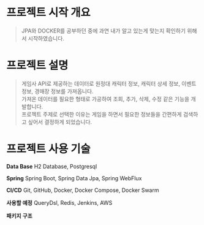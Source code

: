 <h1>프로젝트 시작 개요</h1>

> JPA와 DOCKER를 공부하던 중에 과연 내가 알고 있는게 맞는지 확인하기 위해서 시작하였습니다.<br>

<h1>프로젝트 설명</h1>

> 게임사 API로 제공하는 데이터로 원정대 캐릭터 정보, 캐릭터 상세 정보, 이벤트 정보, 경매장 정보를 가져옵니다.<br>
> 가져온 데이터를 필요한 형태로 가공하여 조회, 추가, 삭제, 수정 같은 기능을 개발합니다.<br>
> 프로젝트 주제로 선택한 이유는 게임을 하면서 필요한 정보들을 간편하게 검색하고 싶어서 결정하게 되었습니다.<br>

<h1>프로젝트 사용 기술</h1>

**Data Base**
H2 Database, Postgresql

**Spring**
Spring Boot, Spring Data Jpa, Spring WebFlux

**CI/CD**
Git, GitHub, Docker, Docker Compose, Docker Swarm

**사용할 예정**
QueryDsl, Redis, Jenkins, AWS

**패키지 구조**
